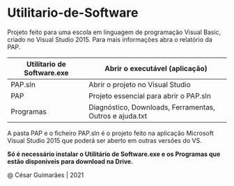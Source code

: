 # Utilitario-de-Software
Projeto feito para uma escola em linguagem de programação Visual Basic, criado no Visual Studio 2015. Para mais informações abra o relatório da PAP.

Utilitario de Software.exe | Abrir o executável (aplicação)
------------- | -------------
PAP.sln | Abrir o projeto no Visual Studio
PAP | Projeto essencial para abrir o PAP.sln
Programas | Diagnóstico, Downloads, Ferramentas, Outros e ajuda.txt

A pasta PAP e o ficheiro PAP.sln é o projeto feito na aplicação Microsoft Visual Studio 2015 que poderá ser aberto em outras versões do VS.

**Só é necessário instalar o Utilitário de Software.exe e os Programas que estão disponiveis para download na Drive.**

@ César Guimarães | 2021

